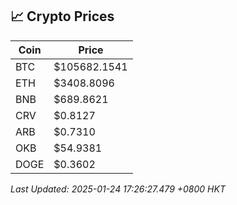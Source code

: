 ## 📈 Crypto Prices

| Coin | Price |
| ---- | ----- |
| BTC | $105682.1541 |
| ETH | $3408.8096 |
| BNB | $689.8621 |
| CRV | $0.8127 |
| ARB | $0.7310 |
| OKB | $54.9381 |
| DOGE | $0.3602 |

_Last Updated: 2025-01-24 17:26:27.479 +0800 HKT_